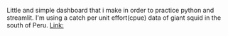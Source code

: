 Little and simple dashboard that i make in order to practice python and streamlit.
I'm using a catch per unit effort(cpue) data of giant squid in the south of Peru. 
[Link: ](https://aljes2310-streamlit-cpue-calamar-gigante-dashboard-app-eal9da.streamlit.app/)
